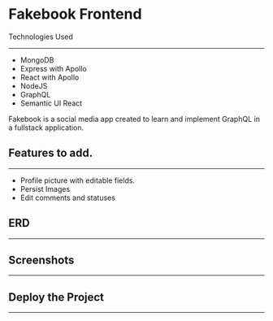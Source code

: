 # Fakebook Frontend

Technologies Used

---

- MongoDB
- Express with Apollo
- React with Apollo
- NodeJS
- GraphQL
- Semantic UI React

Fakebook is a social media app created to learn and implement GraphQL in a fullstack application.

## Features to add.

---

- Profile picture with editable fields.
- Persist Images
- Edit comments and statuses

## ERD

---

## Screenshots

---

## Deploy the Project

---
